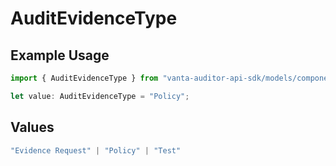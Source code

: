 # AuditEvidenceType

## Example Usage

```typescript
import { AuditEvidenceType } from "vanta-auditor-api-sdk/models/components";

let value: AuditEvidenceType = "Policy";
```

## Values

```typescript
"Evidence Request" | "Policy" | "Test"
```